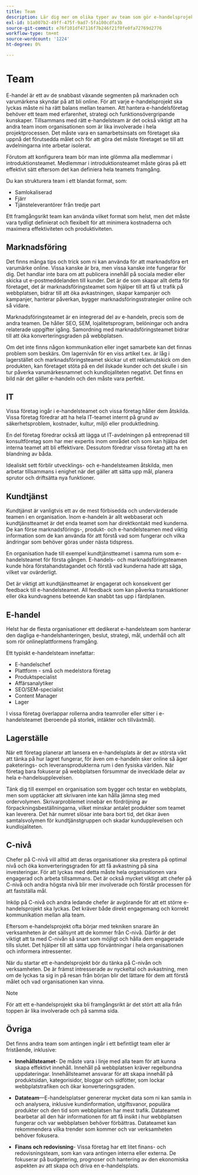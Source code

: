 ```yaml
---
title: Team
description: Lär dig mer om olika typer av team som gör e-handelsprojekt framgångsrika.
exl-id: b1a007b2-49ff-475f-9ad7-5fa100cdfa3b
source-git-commit: e76f101df47116f7b246f21f0fe0fa72769d2776
workflow-type: tm+mt
source-wordcount: '1224'
ht-degree: 0%

---
```


# Team

E-handel är ett av de snabbast växande segmenten på marknaden och varumärkena skyndar på att bli online. För att varje e-handelsprojekt ska lyckas måste ni ha rätt balans mellan teamen. Att hantera e-handelsföretag behöver ett team med erfarenhet, strategi och funktionsövergripande kunskaper. Tillsammans med rätt e-handelsteam är det också viktigt att ha andra team inom organisationen som är lika involverade i hela projektprocessen. Det måste vara en samarbetsinsats om företaget ska uppnå det förutsedda målet och för att göra det måste företaget se till att avdelningarna inte arbetar isolerat.

Förutom att konfigurera team bör man inte glömma alla medlemmar i introduktionsteamet. Medlemmar i introduktionsteamet måste göras på ett effektivt sätt eftersom det kan definiera hela teamets framgång.

Du kan strukturera team i ett blandat format, som:

- Samlokaliserad
- Fjärr
- Tjänsteleverantörer från tredje part

Ett framgångsrikt team kan använda vilket format som helst, men det måste vara tydligt definierat och flexibelt för att minimera kostnaderna och maximera effektiviteten och produktiviteten.

## Marknadsföring

Det finns många tips och trick som ni kan använda för att marknadsföra ert varumärke online. Vissa kanske är bra, men vissa kanske inte fungerar för dig. Det handlar inte bara om att publicera innehåll på sociala medier eller skicka ut e-postmeddelanden till kunder. Det är de som skapar allt detta för företaget, det är marknadsföringsteamet som hjälper till att få ut trafik på webbplatsen, bidrar till att öka avkastningen, skapar kampanjer och kampanjer, hanterar påverkan, bygger marknadsföringsstrategier online och så vidare.

Marknadsföringsteamet är en integrerad del av e-handeln, precis som de andra teamen. De håller SEO, SEM, lojalitetsprogram, belöningar och andra relaterade uppgifter igång. Samordning med marknadsföringsteamet bidrar till att öka konverteringsgraden på webbplatsen.

Om det inte finns någon kommunikation eller inget samarbete kan det finnas problem som beskärs. Om lagernivån för en viss artikel t.ex. är låg i lagerstället och marknadsföringsteamet skickar ut ett reklamutskick om den produkten, kan företaget stöta på en del ilskade kunder och det skulle i sin tur påverka varumärkesnamnet och kundlojaliteten negativt. Det finns en bild när det gäller e-handeln och den måste vara perfekt.

## IT

Vissa företag ingår i e-handelsteamet och vissa företag håller dem åtskilda. Vissa företag föredrar att ha hela IT-teamet internt på grund av säkerhetsproblem, kostnader, kultur, miljö eller produktledning.

En del företag föredrar också att lägga ut IT-avdelningen på entreprenad till konsultföretag som har mer expertis inom området och som kan hjälpa det interna teamet att bli effektivare. Dessutom föredrar vissa företag att ha en blandning av båda.

Idealiskt sett förblir utvecklings- och e-handelsteamen åtskilda, men arbetar tillsammans i enighet när det gäller att sätta upp mål, planera sprutor och driftsätta nya funktioner.

## Kundtjänst

Kundtjänst är vanligtvis ett av de mest förbisedda och undervärderade teamen i en organisation. Inom e-handeln är allt webbaserat och kundtjänstteamet är det enda teamet som har direktkontakt med kunderna. De kan förse marknadsförings-, produkt- och e-handelsteamen med viktig information som de kan använda för att förstå vad som fungerar och vilka ändringar som behöver göras under nästa tidspress.

En organisation hade till exempel kundtjänstteamet i samma rum som e-handelsteamet för första gången. E-handels- och marknadsföringsteamen kunde höra förstahandstagandet och förstå vad kunderna hade att säga, vilket var ovärderligt.

Det är viktigt att kundtjänstteamet är engagerat och konsekvent ger feedback till e-handelsteamet. All feedback som kan påverka transaktioner eller öka kundvagnens beteende kan snabbt tas upp i färdplanen.

## E-handel

Helst har de flesta organisationer ett dedikerat e-handelsteam som hanterar den dagliga e-handelshanteringen, beslut, strategi, mål, underhåll och allt som rör onlineplattformens framgång.

Ett typiskt e-handelsteam innefattar:

- E-handelschef
- Plattform - små och medelstora företag
- Produktspecialist
- Affärsanalytiker
- SEO/SEM-specialist
- Content Manager
- Lager

I vissa företag överlappar rollerna andra teamroller eller sitter i e-handelsteamet (beroende på storlek, intäkter och tillväxtmål).

## Lagerställe

När ett företag planerar att lansera en e-handelsplats är det av största vikt att tänka på hur lagret fungerar, för även om e-handeln sker online så äger paketerings- och leveransprodukterna rum i den fysiska världen. När företag bara fokuserar på webbplatsen försummar de invecklade delar av hela e-handelsupplevelsen.

Tänk dig till exempel en organisation som bygger och testar en webbplats, men som upptäcker att skrivaren inte kan hålla jämna steg med ordervolymen. Skrivarproblemet innebär en fördröjning av förpackningsbeställningarna, vilket minskar antalet produkter som teamet kan leverera. Det här numret slösar inte bara bort tid, det ökar även samtalsvolymen för kundtjänstgruppen och skadar kundupplevelsen och kundlojaliteten.

## C-nivå

Chefer på C-nivå vill alltid att deras organisationer ska prestera på optimal nivå och öka konverteringsgraden för att få avkastning på sina investeringar. För att lyckas med detta måste hela organisationen vara engagerad och arbeta tillsammans. Det är också mycket viktigt att chefer på C-nivå och andra högsta nivå blir mer involverade och förstår processen för att fastställa mål.

Inköp på C-nivå och andra ledande chefer är avgörande för att ett större e-handelsprojekt ska lyckas. Det kräver både direkt engagemang och korrekt kommunikation mellan alla team.

Eftersom e-handelsprojekt ofta börjar med tekniken snarare än verksamheten är det sällsynt att de kommer från C-nivå. Därför är det viktigt att ta med C-nivån så snart som möjligt och hålla dem engagerade tills slutet. Det hjälper till att sätta upp förväntningar i hela organisationen och informera intressenter.

När du startar ett e-handelsprojekt bör du tänka på C-nivån och verksamheten. De är främst intresserade av nyckeltal och avkastning, men om de lyckas ta sig in på resan från början blir det lättare för dem att förstå målet och vad organisationen kan vinna.

>[!NOTE]
>
>För att ett e-handelsprojekt ska bli framgångsrikt är det stört att alla från toppen är lika involverade och på samma sida.

## Övriga

Det finns andra team som antingen ingår i ett befintligt team eller är fristående, inklusive:

- **Innehållsteamet**- De måste vara i linje med alla team för att kunna skapa effektivt innehåll. Innehåll på webbplatsen kräver regelbundna uppdateringar. Innehållsteamet ansvarar för att skapa innehåll på produktsidan, kategorisidor, bloggar och sidfötter, som lockar webbplatstrafiken och ökar konverteringsgraden.

- **Datateam**—E-handelsplatser genererar mycket data som ni kan samla in och analysera, inklusive kundinformation, utgiftsvanor, populära produkter och den tid som webbplatsen har mest trafik. Datateamet bearbetar all den här informationen för att få insikt i hur webbplatsen fungerar och var webbplatsen behöver förbättras. Datateamet kan rekommendera vilka trender som kommer och var verksamheten behöver fokusera.

- **Finans och redovisning**- Vissa företag har ett litet finans- och redovisningsteam, som kan vara antingen interna eller externa. De fokuserar på budgetering, prognoser och hantering av den ekonomiska aspekten av att skapa och driva en e-handelsplats.
